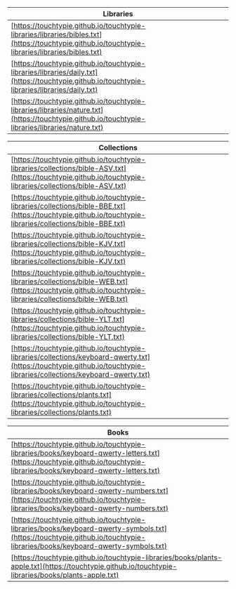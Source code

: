 | Libraries | 
|---|
| [https://touchtypie.github.io/touchtypie-libraries/libraries/bibles.txt](https://touchtypie.github.io/touchtypie-libraries/libraries/bibles.txt) |
| [https://touchtypie.github.io/touchtypie-libraries/libraries/daily.txt](https://touchtypie.github.io/touchtypie-libraries/libraries/daily.txt) |
| [https://touchtypie.github.io/touchtypie-libraries/libraries/nature.txt](https://touchtypie.github.io/touchtypie-libraries/libraries/nature.txt) |

| Collections | 
|---|
| [https://touchtypie.github.io/touchtypie-libraries/collections/bible-ASV.txt](https://touchtypie.github.io/touchtypie-libraries/collections/bible-ASV.txt) |
| [https://touchtypie.github.io/touchtypie-libraries/collections/bible-BBE.txt](https://touchtypie.github.io/touchtypie-libraries/collections/bible-BBE.txt) |
| [https://touchtypie.github.io/touchtypie-libraries/collections/bible-KJV.txt](https://touchtypie.github.io/touchtypie-libraries/collections/bible-KJV.txt) |
| [https://touchtypie.github.io/touchtypie-libraries/collections/bible-WEB.txt](https://touchtypie.github.io/touchtypie-libraries/collections/bible-WEB.txt) |
| [https://touchtypie.github.io/touchtypie-libraries/collections/bible-YLT.txt](https://touchtypie.github.io/touchtypie-libraries/collections/bible-YLT.txt) |
| [https://touchtypie.github.io/touchtypie-libraries/collections/keyboard-qwerty.txt](https://touchtypie.github.io/touchtypie-libraries/collections/keyboard-qwerty.txt) |
| [https://touchtypie.github.io/touchtypie-libraries/collections/plants.txt](https://touchtypie.github.io/touchtypie-libraries/collections/plants.txt) |

| Books | 
|---|
| [https://touchtypie.github.io/touchtypie-libraries/books/keyboard-qwerty-letters.txt](https://touchtypie.github.io/touchtypie-libraries/books/keyboard-qwerty-letters.txt) |
| [https://touchtypie.github.io/touchtypie-libraries/books/keyboard-qwerty-numbers.txt](https://touchtypie.github.io/touchtypie-libraries/books/keyboard-qwerty-numbers.txt) |
| [https://touchtypie.github.io/touchtypie-libraries/books/keyboard-qwerty-symbols.txt](https://touchtypie.github.io/touchtypie-libraries/books/keyboard-qwerty-symbols.txt) |
| [https://touchtypie.github.io/touchtypie-libraries/books/plants-apple.txt](https://touchtypie.github.io/touchtypie-libraries/books/plants-apple.txt) |

